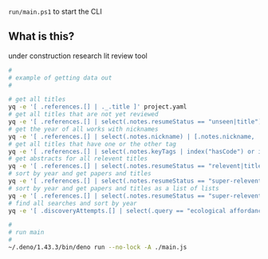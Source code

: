 
`run/main.ps1` to start the CLI

<!--                                                          -->
<!--                                                          -->
<!-- DO NOT EDIT ME; EDIT ./build_helper/readme_workaround.md -->
<!--                                                          -->
<!--                                                          -->

## What is this?

under construction research lit review tool

```sh
# 
# example of getting data out
# 

# get all titles
yq -e '[ .references.[] | ._.title ]' project.yaml
# get all titles that are not yet reviewed
yq -e '[ .references.[] | select(.notes.resumeStatus == "unseen|title") | [._.title, .score] ]' project.yaml
# get the year of all works with nicknames
yq -e '[ .references.[] | select(.notes.nickname) | [.notes.nickname, ._.year] ]' project.yaml
# get all titles that have one or the other tag
yq -e '[ .references.[] | select(.notes.keyTags | index("hasCode") or index("spiking")) | [._.title, .score] ]' project.yaml
# get abstracts for all relevent titles
yq -e '[ .references.[] | select(.notes.resumeStatus == "relevent|title") | ._.abstract ]' project.yaml
# sort by year and get papers and titles
yq -e '[ .references.[] | select(.notes.resumeStatus == "super-relevent|abstract") | { title: ._.title, year: ._.year } ] | sort_by(.year)' project.yaml
# sort by year and get papers and titles as a list of lists
yq -e '[ .references.[] | select(.notes.resumeStatus == "super-relevent|abstract") | [._.title, ._.year ] ] | sort_by(.[1])' project.yaml
# find all searches and sort by year
yq -e '[ .discoveryAttempts.[] | select(.query == "ecological affordance based object perception machine learning") | select(.yearRange) | [.yearRange[0], .score ] ] | sort_by(.[1])' project.yaml

# 
# run main
# 
~/.deno/1.43.3/bin/deno run --no-lock -A ./main.js
```
